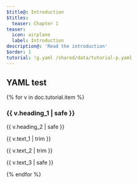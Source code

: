 ```yaml
---
$title@: Introduction
$titles:
  teaser: Chapter 1
teaser:
  icon: airplane
  label: Introduction
description@: 'Read the introduction'
$order: 1
tutorial: !g.yaml /shared/data/tutorial-p.yaml
---
```


## YAML test

{% for v in doc.tutorial.item %}
<h3 class="">{{ v.heading_1 | safe }}</h3>
<p class="">{{ v.heading_2 | safe }}</p>
<p class="">{{ v.text_1 | trim }}</p>
<p class="">{{ v.text_2 | trim }}</p>
<p class="">{{ v.text_3 | safe }}</p>
{% endfor %}

